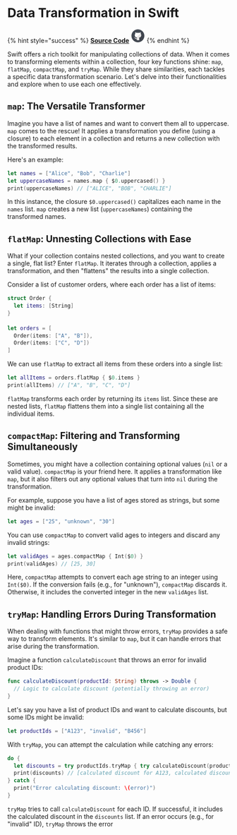 # Data Transformation in Swift

{% hint style="success" %}
[**Source Code**](../../../src/Swift/DataTransformationInSwift.swift) <img src="../../.gitbook/assets/github-logo-icon.svg" alt="" data-size="original">
{% endhint %}

Swift offers a rich toolkit for manipulating collections of data. When it comes to transforming elements within a collection, four key functions shine: `map`, `flatMap`, `compactMap`, and `tryMap`. While they share similarities, each tackles a specific data transformation scenario. Let's delve into their functionalities and explore when to use each one effectively.

## `map`: The Versatile Transformer

Imagine you have a list of names and want to convert them all to uppercase. `map` comes to the rescue! It applies a transformation you define (using a closure) to each element in a collection and returns a new collection with the transformed results.

Here's an example:

```swift
let names = ["Alice", "Bob", "Charlie"]
let uppercaseNames = names.map { $0.uppercased() }
print(uppercaseNames) // ["ALICE", "BOB", "CHARLIE"]
```

In this instance, the closure `$0.uppercased()` capitalizes each name in the `names` list. `map` creates a new list (`uppercaseNames`) containing the transformed names.

## `flatMap`: Unnesting Collections with Ease

What if your collection contains nested collections, and you want to create a single, flat list? Enter `flatMap`. It iterates through a collection, applies a transformation, and then "flattens" the results into a single collection.

Consider a list of customer orders, where each order has a list of items:

```swift
struct Order {
  let items: [String]
}

let orders = [
  Order(items: ["A", "B"]),
  Order(items: ["C", "D"])
]
```

We can use `flatMap` to extract all items from these orders into a single list:

```swift
let allItems = orders.flatMap { $0.items }
print(allItems) // ["A", "B", "C", "D"]
```

`flatMap` transforms each order by returning its `items` list. Since these are nested lists, `flatMap` flattens them into a single list containing all the individual items.

## `compactMap`: Filtering and Transforming Simultaneously

Sometimes, you might have a collection containing optional values (`nil` or a valid value). `compactMap` is your friend here. It applies a transformation like `map`, but it also filters out any optional values that turn into `nil` during the transformation.

For example, suppose you have a list of ages stored as strings, but some might be invalid:

```swift
let ages = ["25", "unknown", "30"]
```

You can use `compactMap` to convert valid ages to integers and discard any invalid strings:

```swift
let validAges = ages.compactMap { Int($0) }
print(validAges) // [25, 30]
```

Here, `compactMap` attempts to convert each age string to an integer using `Int($0)`. If the conversion fails (e.g., for "unknown"), `compactMap` discards it. Otherwise, it includes the converted integer in the new `validAges` list.

## `tryMap`: Handling Errors During Transformation

When dealing with functions that might throw errors, `tryMap` provides a safe way to transform elements. It's similar to `map`, but it can handle errors that arise during the transformation.

Imagine a function `calculateDiscount` that throws an error for invalid product IDs:

```swift
func calculateDiscount(productId: String) throws -> Double {
  // Logic to calculate discount (potentially throwing an error)
}
```

Let's say you have a list of product IDs and want to calculate discounts, but some IDs might be invalid:

```swift
let productIds = ["A123", "invalid", "B456"]
```

With `tryMap`, you can attempt the calculation while catching any errors:

```swift
do {
  let discounts = try productIds.tryMap { try calculateDiscount(productId: $0) }
  print(discounts) // [calculated discount for A123, calculated discount for B456]
} catch {
  print("Error calculating discount: \(error)")
}
```

`tryMap` tries to call `calculateDiscount` for each ID. If successful, it includes the calculated discount in the `discounts` list. If an error occurs (e.g., for "invalid" ID), `tryMap` throws the error
